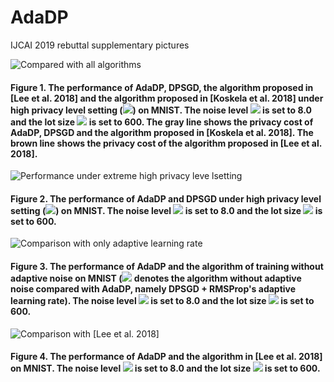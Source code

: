 # AdaDP
IJCAI 2019 rebuttal supplementary pictures

![Compared with all algorithms](https://github.com/NJUIoT/AdaDP/blob/master/all_together-1.png)
#### Figure 1. The performance of AdaDP, DPSGD, the algorithm proposed in [Lee et al. 2018] and the algorithm proposed in [Koskela et al. 2018] under high privacy level setting (<img src="https://latex.codecogs.com/svg.latex?\epsilon=0.5" />) on MNIST. The noise level <img src="https://latex.codecogs.com/svg.latex?\sigma" /> is set to 8.0 and the lot size <img src="https://latex.codecogs.com/svg.latex?L" /> is set to 600. The gray line shows the privacy cost of AdaDP, DPSGD and the algorithm proposed in [Koskela et al. 2018]. The brown line shows the privacy cost of the algorithm proposed in [Lee et al. 2018].

![Performance under extreme high privacy leve lsetting](https://github.com/NJUIoT/AdaDP/blob/master/mnist_eps=0.1-1.png)
#### Figure 2. The performance of AdaDP and DPSGD under high privacy level setting (<img src="https://latex.codecogs.com/svg.latex?\epsilon=0.1"/>) on MNIST. The noise level <img src="https://latex.codecogs.com/svg.latex?\sigma" /> is set to 8.0 and the lot size <img src="https://latex.codecogs.com/svg.latex?L" /> is set to 600.

![Comparison with only adaptive learning rate](https://github.com/NJUIoT/AdaDP/blob/master/only_ada_lr-1.jpg)
#### Figure 3. The performance of AdaDP and the algorithm of training without adaptive noise on MNIST (<img src="https://latex.codecogs.com/svg.latex.latex?\textsc{DPSgd}+\textsc{Alr}" /> denotes the algorithm without adaptive noise compared with AdaDP, namely DPSGD + RMSProp's adaptive learning rate).  The noise level <img src="https://latex.codecogs.com/svg.latex?\sigma" /> is set to 8.0 and the lot size <img src="https://latex.codecogs.com/svg.latex.latex?L" /> is set to 600. 

![Comparison with [Lee et al. 2018]](https://github.com/NJUIoT/AdaDP/blob/master/comp_with_lee-1.png)
#### Figure 4. The performance of AdaDP and the algorithm in [Lee et al. 2018] on MNIST. The noise level <img src="https://latex.codecogs.com/svg.latex?\sigma" /> is set to 8.0 and the lot size <img src="https://latex.codecogs.com/svg.latex.latex?L" /> is set to 600. 
